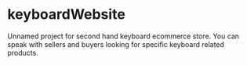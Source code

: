 # keyboardWebsite
Unnamed project for second hand keyboard ecommerce store. You can speak with sellers and buyers looking for specific keyboard related products.
